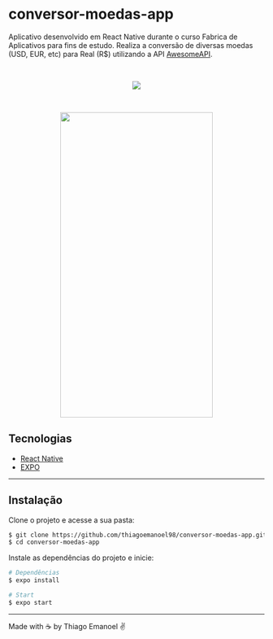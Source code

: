 # conversor-moedas-app


Aplicativo desenvolvido em React Native durante o curso Fabrica de Aplicativos para fins de estudo. Realiza a conversão de diversas moedas (USD, EUR, etc) para Real (R$) utilizando a API [AwesomeAPI](https://docs.awesomeapi.com.br/).

<br/>
<p align = "center"><img src="https://img.shields.io/badge/STATUS-CONCLU%C3%8DDO-green" /></p>
<br/>

<p align="center">
    <img width = "300" height= "600" src = "src/assets/to_readme/vidma_recorder_gif_27032022_120620.gif">
</p>


## Tecnologias
- [React Native](https://reactnative.dev/)
- [EXPO](https://github.com/expo/expo)

___

## Instalação

Clone o projeto e acesse a sua pasta: 

```sh
$ git clone https://github.com/thiagoemanoel98/conversor-moedas-app.git
$ cd conversor-moedas-app
```

Instale as dependências do projeto e inicie:

```sh
# Dependências
$ expo install

# Start
$ expo start
```

___

Made with :coffee: by Thiago Emanoel :v:
